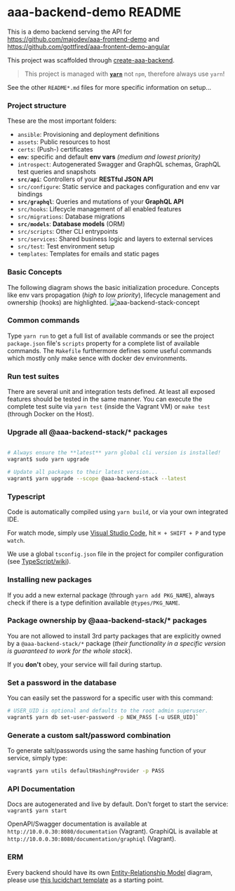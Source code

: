 # aaa-backend-demo README

This is a demo backend serving the API for https://github.com/majodev/aaa-frontend-demo and https://github.com/gottfired/aaa-frontent-demo-angular



This project was scaffolded through [create-aaa-backend](https://git.allaboutapps.at/projects/AW/repos/aaa-backend-stack/browse/packages/create-aaa-backend/README.md).

> This project is managed with **[`yarn`](https://yarnpkg.com)** not `npm`, therefore always use `yarn`!

See the other `README*.md` files for more specific information on setup...

### Project structure

These are the most important folders:

* `ansible`: Provisioning and deployment definitions
* `assets`: Public resources to host
* `certs`: (Push-) certificates
* **`env`**: specific and default **env vars** *(medium and lowest priority)*
* `introspect`: Autogenerated Swagger and GraphQL schemas, GraphQL test queries and snapshots
* **`src/api`**: Controllers of your **RESTful JSON API**
* `src/configure`: Static service and packages configuration and env var bindings
* **`src/graphql`**: Queries and mutations of your **GraphQL API**
* `src/hooks`: Lifecycle management of all enabled features
* `src/migrations`: Database migrations
* **`src/models`**: **Database models** (ORM)
* `src/scripts`: Other CLI entrypoints
* `src/services`: Shared business logic and layers to external services
* `src/test`: Test environment setup
* `templates`: Templates for emails and static pages

### Basic Concepts

The following diagram shows the basic initialization procedure. Concepts like env vars propagation (*high to low priority*), lifecycle management and ownership (hooks) are highlighted.
![aaa-backend-stack-concept](https://www.lucidchart.com/publicSegments/view/b83bfb34-d246-408a-a219-f0f2800f9a4a/image.png)

### Common commands
Type `yarn run` to get a full list of available commands or see the project `package.json` file's `scripts` property for a complete list of available commands. The `Makefile` furthermore defines some useful commands which mostly only make sence with docker dev environments.

### Run test suites
There are several unit and integration tests defined. At least all exposed features should be tested in the same manner. You can execute the complete test suite via `yarn test` (inside the Vagrant VM) or `make test` (through Docker on the Host).

### Upgrade all @aaa-backend-stack/* packages
```bash

# Always ensure the **latest** yarn global cli version is installed!
vagrant$ sudo yarn upgrade

# Update all packages to their latest version...
vagrant$ yarn upgrade --scope @aaa-backend-stack --latest

```

### Typescript
Code is automatically compiled using `yarn build`, or via your own integrated IDE.

For watch mode, simply use [Visual Studio Code](https://code.visualstudio.com/), hit `⌘ + SHIFT + P` and type `watch`.

We use a global `tsconfig.json` file in the project for compiler configuration (see [TypeScript/wiki](https://github.com/Microsoft/TypeScript/wiki/tsconfig.json)).

### Installing new packages
If you add a new external package (through `yarn add PKG_NAME`), always check if there is a type definition available `@types/PKG_NAME`.

### Package ownership by @aaa-backend-stack/* packages
You are not allowed to install 3rd party packages that are explicitly owned by a `@aaa-backend-stack/*` package (*their functionality in a specific version is guaranteed to work for the whole stack*).

If you **don't** obey, your service will fail during startup.

### Set a password in the database
You can easily set the password for a specific user with this command:
```bash
# USER_UID is optional and defaults to the root admin superuser.
vagrant$ yarn db set-user-password -p NEW_PASS [-u USER_UID]`
```

### Generate a custom salt/password combination
To generate salt/passwords using the same hashing function of your service, simply type:
```bash
vagrant$ yarn utils defaultHashingProvider -p PASS
```

### API Documentation

Docs are autogenerated and live by default. Don't forget to start the service: `vagrant$ yarn start`

OpenAPI/Swagger documentation is available at `http://10.0.0.30:8080/documentation` (Vagrant).
GraphiQL is available at `http://10.0.0.30:8080/documentation/graphiql` (Vagrant).

### ERM
Every backend should have its own [Entity-Relationship Model](https://en.wikipedia.org/wiki/Entity%E2%80%93relationship_model) diagram, please use [this lucidchart template](https://www.lucidchart.com/documents/edit/f844f0c6-cb76-460a-9ebf-2fe672565df8#) as a starting point.

